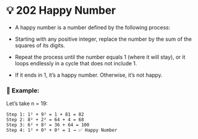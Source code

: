 # 💡 202 Happy Number

- A happy number is a number defined by the following process:

- Starting with any positive integer, replace the number by the sum of the squares of its digits.

- Repeat the process until the number equals 1 (where it will stay), or it loops endlessly in a cycle that does not include 1.

- If it ends in 1, it’s a happy number. Otherwise, it’s not happy.


### 🔢 Example:

Let’s take n = 19:

```vbnet
Step 1: 1² + 9² = 1 + 81 = 82
Step 2: 8² + 2² = 64 + 4 = 68
Step 3: 6² + 8² = 36 + 64 = 100
Step 4: 1² + 0² + 0² = 1 → ✅ Happy Number
```
